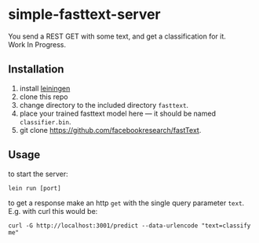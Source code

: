 # simple-fasttext-server

You send a REST GET with some text, and get a classification for it.  
Work In Progress.

## Installation

1. install [leiningen](https://leiningen.org/)
2. clone this repo
3. change directory to the included directory `fasttext`.
4. place your trained fasttext model here ― it should be named `classifier.bin`.
5. git clone https://github.com/facebookresearch/fastText.

## Usage

to start the server:

```
lein run [port]
```

to get a response make an http `get` with the single query parameter `text`. E.g. with curl this would be:
```
curl -G http://localhost:3001/predict --data-urlencode "text=classify me"
```
